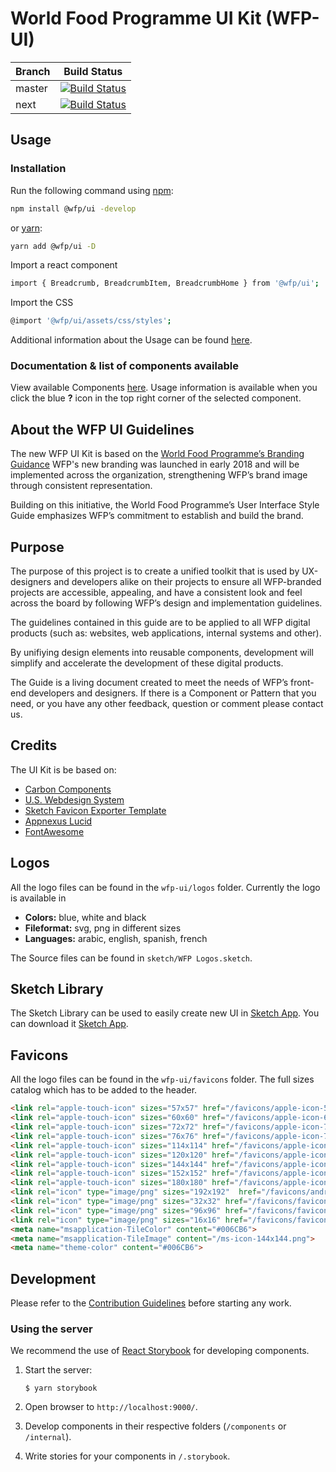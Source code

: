 # World Food Programme UI Kit (WFP-UI)

| Branch | Build Status                                                                                    |
| ------ | ----------------------------------------------------------------------------------------------- |
| master | [![Build Status](https://travis-ci.org/wfp/ui.svg?branch=master)](https://travis-ci.org/wfp/ui) |
| next   | [![Build Status](https://travis-ci.org/wfp/ui.svg?branch=next)](https://travis-ci.org/wfp/ui)   |

## Usage

### Installation

Run the following command using [npm](https://www.npmjs.com/):

```bash
npm install @wfp/ui -develop
```

or [yarn](https://yarnpkg.com/lang/en/):

```bash
yarn add @wfp/ui -D
```

Import a react component

```bash
import { Breadcrumb, BreadcrumbItem, BreadcrumbHome } from '@wfp/ui';
```

Import the CSS

```bash
@import '@wfp/ui/assets/css/styles';
```

Additional information about the Usage can be found [here](https://wfp.org/UIGuide).

### Documentation & list of components available

View available Components [here](https://wfp.org/UIGuide). Usage information is available when you click the blue **?** icon in the top right corner of the selected component.

## About the WFP UI Guidelines

The new WFP UI Kit is based on the [World Food Programme’s Branding Guidance](http://brand.manuals.wfp.org/) WFP's new branding was launched in early 2018 and will be implemented across the organization, strengthening WFP’s brand image through consistent representation.

Building on this initiative, the World Food Programme’s User Interface Style Guide emphasizes WFP’s commitment to establish and build the brand.

## Purpose

The purpose of this project is to create a unified toolkit that is used by UX-designers and developers alike on their projects to ensure all WFP-branded projects are accessible, appealing, and have a consistent look and feel across the board by following WFP’s design and implementation guidelines.

The guidelines contained in this guide are to be applied to all WFP digital products (such as: websites, web applications, internal systems and other).

By unifiying design elements into reusable components, development will simplify and accelerate the development of these digital products.

The Guide is a living document created to meet the needs of WFP’s front-end developers and designers. If there is a Component or Pattern that you need, or you have any other feedback, question or comment please contact us.

## Credits

The UI Kit is be based on:

* [Carbon Components](https://github.com/carbon-design-system/carbon-components)
* [U.S. Webdesign System](https://designsystem.digital.gov/page-templates/#landing-page)
* [Sketch Favicon Exporter Template](https://github.com/frederik-jacques/sketch-favicon-exporter-template)
* [Appnexus Lucid](https://github.com/appnexus/lucid)
* [FontAwesome](http://fontawesome.io)

## Logos

All the logo files can be found in the `wfp-ui/logos` folder.
Currently the logo is available in

* **Colors:** blue, white and black
* **Fileformat:** svg, png in different sizes
* **Languages:** arabic, english, spanish, french

The Source files can be found in `sketch/WFP Logos.sketch`.

## Sketch Library

The Sketch Library can be used to easily create new UI in [Sketch App](https://www.sketchapp.com/).
You can download it [Sketch App](https://www.sketchapp.com/).

## Favicons

All the logo files can be found in the `wfp-ui/favicons` folder.
The full sizes catalog which has to be added to the header.

```html
<link rel="apple-touch-icon" sizes="57x57" href="/favicons/apple-icon-57x57.png">
<link rel="apple-touch-icon" sizes="60x60" href="/favicons/apple-icon-60x60.png">
<link rel="apple-touch-icon" sizes="72x72" href="/favicons/apple-icon-72x72.png">
<link rel="apple-touch-icon" sizes="76x76" href="/favicons/apple-icon-76x76.png">
<link rel="apple-touch-icon" sizes="114x114" href="/favicons/apple-icon-114x114.png">
<link rel="apple-touch-icon" sizes="120x120" href="/favicons/apple-icon-120x120.png">
<link rel="apple-touch-icon" sizes="144x144" href="/favicons/apple-icon-144x144.png">
<link rel="apple-touch-icon" sizes="152x152" href="/favicons/apple-icon-152x152.png">
<link rel="apple-touch-icon" sizes="180x180" href="/favicons/apple-icon-180x180.png">
<link rel="icon" type="image/png" sizes="192x192"  href="/favicons/android-icon-192x192.png">
<link rel="icon" type="image/png" sizes="32x32" href="/favicons/favicon-32x32.png">
<link rel="icon" type="image/png" sizes="96x96" href="/favicons/favicon-96x96.png">
<link rel="icon" type="image/png" sizes="16x16" href="/favicons/favicon-16x16.png">
<meta name="msapplication-TileColor" content="#006CB6">
<meta name="msapplication-TileImage" content="/ms-icon-144x144.png">
<meta name="theme-color" content="#006CB6">
```

## Development

Please refer to the [Contribution Guidelines](./.github/CONTRIBUTING.md) before starting any work.

### Using the server

We recommend the use of [React Storybook](https://github.com/storybooks/react-storybook) for developing components.

1. Start the server:

   ```
   $ yarn storybook
   ```

2. Open browser to `http://localhost:9000/`.

3. Develop components in their respective folders (`/components` or `/internal`).

4. Write stories for your components in `/.storybook`.
